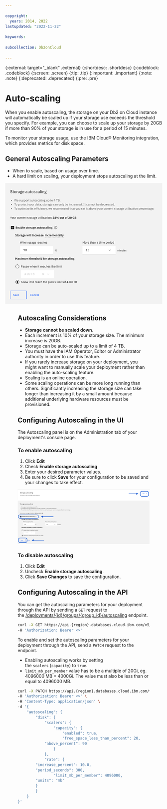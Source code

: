 ```yaml
---

copyright:
  years: 2014, 2022
lastupdated: "2022-11-22"

keywords: 

subcollection: Db2onCloud

---
```


<!-- Attribute definitions --> 
{:external: target="_blank" .external}
{:shortdesc: .shortdesc}
{:codeblock: .codeblock}
{:screen: .screen}
{:tip: .tip}
{:important: .important}
{:note: .note}
{:deprecated: .deprecated}
{:pre: .pre}



# Auto-scaling


When you enable autoscaling, the storage on your Db2 on Cloud instance will automatically be scaled up if your storage use exceeds the threshold you specify. For example, you can choose to scale up your storage by 20GB if more than 90% of your storage is in use for a period of 15 minutes.

To monitor your storage usage, use the IBM Cloud® Monitoring integration, which provides metrics for disk space.



## General Autoscaling Parameters

- When to scale, based on usage over time.
- A hard limit on scaling, your deployment stops autoscaling at the limit.

![paras.png](images/autoscaling_UI.png)

<Figure 1. Example Autoscaling panel>


## ****Autoscaling Considerations****

- **Storage cannot be scaled down.**
- Each increment is 10% of your storage size. The minimum increase is 20GB.
- Storage can be auto-scaled up to a limit of 4 TB.
- You must have the IAM Operator, Editor or Administrator authority in order to use this feature.
- If you rarely increase storage on your deployment, you might want to manually scale your deployment rather than enabling the auto-scaling feature.
- Scaling is an online operation.
- Some scaling operations can be more long running than others. Significantly increasing the storage size can take longer than increasing it by a small amount because additional underlying hardware resources must be provisioned.



## ****Configuring Autoscaling in the UI****

The Autoscaling panel is on the Administration tab of your deployment's console page.

### To enable autoscaling
1. Click **Edit**  
2. Check **Enable storage autoscaling**
3. Enter your desired parameter values.
4. Be sure to click **Save** for your configuration to be saved and your changes to take effect.

![autoscaling_step1.png](images/autoscaling_step1.png)
<br>
![autoscaling_step2.png](images/autoscaling_step2.png)


### To disable autoscaling
1. Click **Edit**  
2. Uncheck **Enable storage autoscaling**.
3. Click **Save Changes** to save the configuration.


## ****Configuring Autoscaling in the API****

You can get the autoscaling parameters for your deployment through the API by sending a `GET` request to the [/deployments/{id}/groups/{group_id}/autoscaling](https://cloud.ibm.com/apidocs/cloud-databases-api/cloud-databases-api-v5#getautoscalingconditions) endpoint.

```bash
curl -X GET https://api.{region}.databases.cloud.ibm.com/v5/ibm/deployments/{id}/groups/{group_id}/autoscaling \
-H 'Authorization: Bearer <>'
```

To enable and set the autoscaling parameters for your deployment through the API, send a `PATCH` request to the endpoint.

- Enabling autoscaling works by setting the `scalers` (`capacity`) to `true`.
- `limit_mb_per_member` value has to be a multiple of 20Gi, eg. 4096000 MB = 4000Gi. The value must also be less than or equal to 4096000 MB.

```bash
curl -X PATCH https://api.{region}.databases.cloud.ibm.com/v5/ibm/deployments/{id}/groups/{group_id}/autoscaling
-H 'Authorization: Bearer <>' \
-H 'Content-Type: application/json' \
-d '{
    "autoscaling": {
        "disk": {
            "scalers": {
                "capacity": {
                    "enabled": true,
                    "free_space_less_than_percent": 20,
		    "above_percent": 90
                }
            },
            "rate": {
		"increase_percent": 10.0,
		"period_seconds": 300,
                "limit_mb_per_member": 4096000,
		"units": "mb"
        }
        }
    }
}'
```
